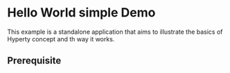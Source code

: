 # Hello World simple Demo
This example is a standalone application that aims to illustrate the basics of Hyperty concept and th way it works.


## Prerequisite
